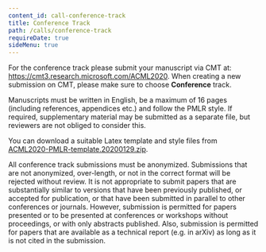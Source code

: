```yaml
---
content_id: call-conference-track
title: Conference Track
path: /calls/conference-track
requireDate: true
sideMenu: true
---
```



For the conference track please submit your manuscript via CMT at: https://cmt3.research.microsoft.com/ACML2020. When creating a new submission on CMT, please make sure to choose **Conference** track.

Manuscripts must be written in English, be a maximum of 16 pages (including references, appendices etc.) and follow the PMLR style. If required, supplementary material may be submitted as a separate file, but reviewers are not obliged to consider this.

You can download a suitable Latex template and style files from [ACML2020-PMLR-template.20200129.zip](pathPrefix::/files/ACML2020-PMLR-template.20200129.zip).

All conference track submissions must be anonymized. Submissions that are not anonymized, over-length, or not in the correct format will be rejected without review. It is not appropriate to submit papers that are substantially similar to versions that have been previously published, or accepted for publication, or that have been submitted in parallel to other conferences or journals. However, submission is permitted for papers presented or to be presented at conferences or workshops without proceedings, or with only abstracts published. Also, submission is permitted for papers that are available as a technical report (e.g. in arXiv) as long as it is not cited in the submission.